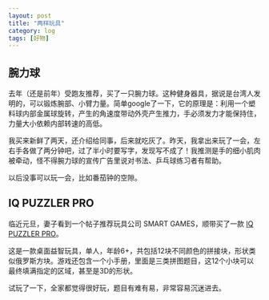 ```yaml
---
layout: post
title: "两样玩具"
category: log
tags: [好物]
---
```


## 腕力球

去年（还是前年）受跑友推荐，买了一只腕力球。这种健身器具，据说是台湾人发明的，可以锻炼腕部、小臂力量。简单google了一下，它的原理是：利用一个塑料球内部金属球旋转，产生的角速度带动外壳产生推力，手必须发力才能保持住，力量大小依赖内部转速的高低。

我买来新鲜了两天，还介绍给同事，后来就吃灰了。昨天，我拿出来玩了一会，左右手各做了两分钟吧，过了半小时要写字，发现写不成了！我推测是手的细小肌肉被牵动，怪不得腕力球的宣传广告里说对书法、乒乓球练习者有帮助。

以后没事可以玩一会，比如番茄钟的空隙。

## IQ PUZZLER PRO

临近元旦，妻子看到一个帖子推荐玩具公司 SMART GAMES，顺带买了一款 [IQ PUZZLER PRO](https://www.smartgames.eu/uk/one-player-games/iq-puzzler-pro)。

这是一款桌面益智玩具，单人，年龄6+，共包括12块不同颜色的拼接块，形状类似俄罗斯方块。游戏还包含一个小手册，里面是三类拼图题目，这12个小块可以最终填满指定的区域，甚至是3D的形状。

试玩了一下，全家都觉得很好玩，题目有难有易，非常容易沉迷进去。